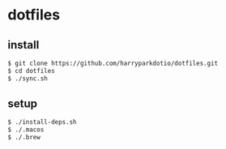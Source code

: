 # dotfiles

## install

```bash
$ git clone https://github.com/harryparkdotio/dotfiles.git
$ cd dotfiles
$ ./sync.sh
```

## setup

```bash
$ ./install-deps.sh
$ ./.macos
$ ./.brew
```
